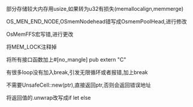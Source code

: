 部分存储较大内存用usize,如果转为u32有损失(memallocalign,memmerge)

OS_MEN_END_NODE,OSmemNodehead错写成OsmemPoolHead,进行修改

OsMemFFS宏写错,进行更改

将MEM_LOCK注释掉

将所有接口函数加上#[no_mangle] pub extern "C"

有很多loop没有加入break,引发无限循环或者报错,加上break

不需要UnsafeCell::new(ptr),直接返回ptr,否则会返回错误地址

将返回值的.unwrap改写成if let else
